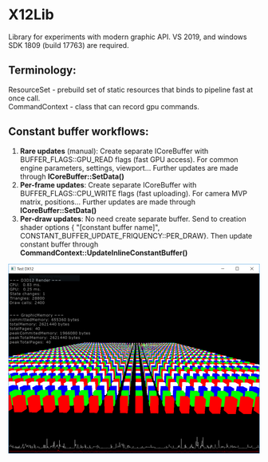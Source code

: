# X12Lib

Library for experiments with modern graphic API. VS 2019, and windows SDK 1809 (build 17763) are required.

## Terminology:
ResourceSet - prebuild set of static resources that binds to pipeline fast at once call. \
CommandContext - class that can record gpu commands.

## Constant buffer workflows:
1) __Rare updates__ (manual): Create separate ICoreBuffer with BUFFER_FLAGS::GPU_READ flags (fast GPU access). For common engine parameters, settings, viewport... Further updates are made through __ICoreBuffer::SetData()__
2) __Per-frame updates__: Create separate ICoreBuffer with BUFFER_FLAGS::CPU_WRITE flags (fast uploading). For camera MVP matrix, positions... Further updates are made through __ICoreBuffer::SetData()__
3) __Per-draw updates__: No need create separate buffer. Send to creation shader options { "[constant buffer name]", CONSTANT_BUFFER_UPDATE_FRIQUENCY::PER_DRAW}. Then update constant buffer through __CommandContext::UpdateInlineConstantBuffer()__

![Alt text](preview.png?raw=true "Preview")